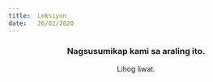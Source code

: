 ```yaml
---
title:  Leksiyon
date:   26/02/2020
---
```


### <center>Nagsusumikap kami sa araling ito.</center>
<center>Lihog liwat.</center>